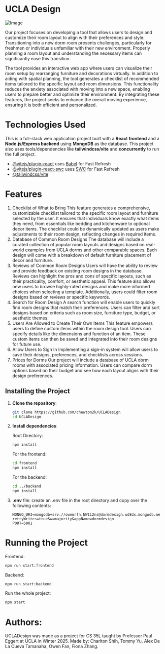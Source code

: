 # UCLA Design

![Image](https://github.com/user-attachments/assets/4af81b32-51c6-4a72-88a4-3ea38cebf67f)

Our project focuses on developing a tool that allows users to design and customize their room layout to align with their preferences and style. Transitioning into a new dorm room presents challenges, particularly for freshmen or individuals unfamiliar with their new environment. Properly planning a room layout and understanding the necessary items can significantly ease this transition.

The tool provides an interactive web app where users can visualize their room setup by rearranging furniture and decorations virtually. In addition to aiding with spatial planning, the tool generates a checklist of recommended items tailored to the specific layout and room dimensions. This functionality reduces the anxiety associated with moving into a new space, enabling users to prepare better and optimize their environment. By integrating these features, the project seeks to enhance the overall moving experience, ensuring it is both efficient and personalized.



# Technologies Used

This is a full-stack web application project built with a **React frontend** and a **Node.js/Express backend** using **MongoDB** as the database. This project also uses tools/dependencies like **tailwindcss/vite** and **concurrently** to run the full project. 
- [@vitejs/plugin-react](https://github.com/vitejs/vite-plugin-react/blob/main/packages/plugin-react/README.md) uses [Babel](https://babeljs.io/) for Fast Refresh
- [@vitejs/plugin-react-swc](https://github.com/vitejs/vite-plugin-react-swc) uses [SWC](https://swc.rs/) for Fast Refresh
- [@tailwindcss/vite](https://tailwindcss.com/docs/installation/using-vite)

# Features

1. Checklist of What to Bring
This feature generates a comprehensive, customizable checklist tailored to the specific room layout and furniture selected by the user. It ensures that individuals know exactly what items they need, from essentials like bedding and kitchenware to optional decor items. The checklist could be dynamically updated as users make adjustments to their room design, reflecting changes in required items.
2. Database of Common Room Designs
The database will include a curated collection of popular room layouts and designs based on real-world examples from UCLA dorms and other comparable spaces. Each design will come with a breakdown of default furniture placement of decor and furniture.
3. Reviews of Common Room Designs
Users will have the ability to review and provide feedback on existing room designs in the database. Reviews can highlight the pros and cons of specific layouts, such as their practicality, comfort, or aesthetic appeal. This feature also allows new users to browse highly-rated designs and make more informed choices when selecting a template. Additionally, users could filter room designs based on reviews or specific keywords.
4. Search for Room Design
A search function will enable users to quickly find room designs that match their preferences. Users can filter and sort designs based on criteria such as room size, furniture type, budget, or aesthetic themes.
5. Users Are Allowed to Create Their Own Items
This feature empowers users to define custom items within the room design tool. Users can specify details like the dimensions and function of an item. These custom items can then be saved and integrated into their room designs for future use.
6. Allow Users to Sign In
Implementing a sign-in system will allow users to save their designs, preferences, and checklists across sessions. 
7. Prices for Dorms
Our project will include a database of UCLA dorm rooms with associated pricing information. Users can compare dorm options based on their budget and see how each layout aligns with their design preferences. 


## Installing the Project

1. **Clone the repository**:

   ```bash
   git clone https://github.com/chewton2k/UCLADesign
   cd UCLADesign
   ```

2. **Install dependencies**:

   Root Directory:
   ```bash
   npm install
   ```

   For the frontend:

   ```bash
   cd frontend
   npm install
   ```

   For the backend:

   ```bash
   cd ../backend
   npm install
   ```

3. **.env** file:
   create an .env file in the root directory and copy over the following contents: 

   ```
   MONGO_URI=mongodb+srv://owenrfn:NW112ns@dormdesign.ud8dx.mongodb.net/genDorm?retryWrites=true&w=majority&appName=dormdesign
   PORT=5001
   ```


# Running the Project

Frontend: 
   ```bash
   npm run start:frontend 
   ```

Backend:
   ```bash
   npm run start:backend
   ```

Run the whole project:
   ```bash
   npm start
   ```

# Authors: 

UCLADesign was made as a project for CS 35L taught by Professor Paul Eggert at UCLA in Winter 2025. Made by: Charlton Shih, Tommy Yu, Alex De La Cueva Tamanaha, Owen Fan, Fiona Zhang.
